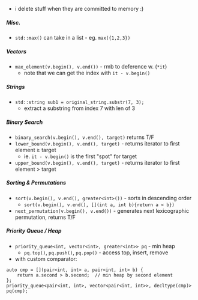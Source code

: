 - i delete stuff when they are committed to memory :)
##### Misc.
- `std::max()` can take in a list - eg. `max({1,2,3})`
##### Vectors
- `max_element(v.begin(), v.end())` - rmb to deference w. (`*it`)
	- note that we can get the index with `it - v.begin()`
##### Strings
- `std::string sub1 = original_string.substr(7, 3);`
	- extract a substring from index 7 with len of 3
##### Binary Search
- `binary_search(v.begin(), v.end(), target)` returns T/F
- `lower_bound(v.begin(), v.end(), target)` - returns iterator to first element ≥ target
	- ie. `it - v.begin()` is the first "spot" for target
- `upper_bound(v.begin(), v.end(), target)` - returns iterator to first element > target
##### Sorting & Permutations
- `sort(v.begin(), v.end(), greater<int>())` - sorts in descending order
	- `sort(v.begin(), v.end(), [](int a, int b){return a < b})`
- `next_permutation(v.begin(), v.end())` - generates next lexicographic permutation, returns T/F
##### Priority Queue / Heap
- `priority_queue<int, vector<int>, greater<int>> pq` - min heap
	- `pq.top()`, `pq.push()`, `pq.pop()` - access top, insert, remove
- with custom comparator:
```
auto cmp = [](pair<int, int> a, pair<int, int> b) {
    return a.second > b.second;  // min heap by second element
};
priority_queue<pair<int, int>, vector<pair<int, int>>, decltype(cmp)> pq(cmp);
```

